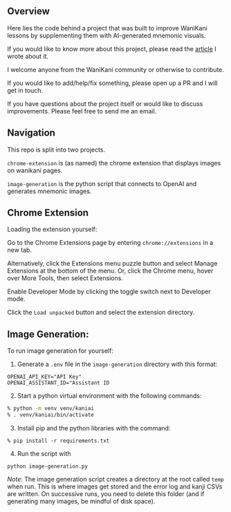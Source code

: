 ## Overview

Here lies the code behind a project that was built to improve WaniKani lessons by supplementing them with AI-generated mnemonic visuals. 

If you would like to know more about this project, please read the [article](https://www.spiritedplan.com/ai-visuals-japanese) I wrote about it. 

I welcome anyone from the WaniKani community or otherwise to contribute. 

If you would like to add/help/fix something, please open up a PR and I will get in touch. 

If you have questions about the project itself or would like to discuss improvements. Please feel free to send me an email. 


## Navigation
This repo is split into two projects.

`chrome-extension` is (as named) the chrome extension that displays images on wanikani pages. 

`image-generation` is the python script that connects to OpenAI and generates mnemonic images. 


## Chrome Extension


Loading the extension yourself:

Go to the Chrome Extensions page by entering `chrome://extensions` in a new tab.

Alternatively, click the Extensions menu puzzle button and select Manage Extensions at the bottom of the menu. Or, click the Chrome menu, hover over More Tools, then select Extensions.

Enable Developer Mode by clicking the toggle switch next to Developer mode.

Click the `Load unpacked` button and select the extension directory. 


## Image Generation:


To run image generation for yourself:

1. Generate a `.env` file in the `image-generation` directory with this format:

```
OPENAI_API_KEY="API Key"
OPENAI_ASSISTANT_ID="Assistant ID
```

2. Start a python virtual environment with the following commands:
```bash
% python -m venv venv/kaniai
% . venv/kaniai/bin/activate
```
3. Install pip and the python libraries with the command:
```
% pip install -r requirements.txt
```
4. Run the script with 
```
python image-generation.py
```

*Note:* The image generation script creates a directory at the root called `temp` when run. This is where images get stored and the error log and kanji CSVs are written. On successive runs, you need to delete this folder (and if generating many images, be mindful of disk space).
